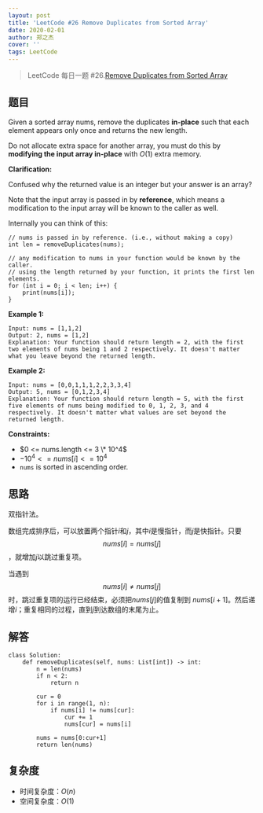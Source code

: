 ```yaml
---
layout: post
title: 'LeetCode #26 Remove Duplicates from Sorted Array'
date: 2020-02-01
author: 郑之杰
cover: ''
tags: LeetCode
---
```


> LeetCode 每日一题 #26.[Remove Duplicates from Sorted Array](https://leetcode-cn.com/problems/remove-duplicates-from-sorted-array/)

## 题目
Given a sorted array nums, remove the duplicates **in-place** such that each element appears only once and returns the new length.

Do not allocate extra space for another array, you must do this by **modifying the input array in-place** with $O(1)$ extra memory.

**Clarification:**

Confused why the returned value is an integer but your answer is an array?

Note that the input array is passed in by **reference**, which means a modification to the input array will be known to the caller as well.

Internally you can think of this:
```
// nums is passed in by reference. (i.e., without making a copy)
int len = removeDuplicates(nums);

// any modification to nums in your function would be known by the caller.
// using the length returned by your function, it prints the first len elements.
for (int i = 0; i < len; i++) {
    print(nums[i]);
}
```

**Example 1:**
```
Input: nums = [1,1,2]
Output: 2, nums = [1,2]
Explanation: Your function should return length = 2, with the first two elements of nums being 1 and 2 respectively. It doesn't matter what you leave beyond the returned length.
```

**Example 2:**
```
Input: nums = [0,0,1,1,1,2,2,3,3,4]
Output: 5, nums = [0,1,2,3,4]
Explanation: Your function should return length = 5, with the first five elements of nums being modified to 0, 1, 2, 3, and 4 respectively. It doesn't matter what values are set beyond the returned length.
```

**Constraints:**
- $0 <= nums.length <= 3 \* 10^4$
- $-10^4 <= nums[i] <= 10^4$
- `nums` is sorted in ascending order.


## 思路
双指针法。

数组完成排序后，可以放置两个指针$i$和$j$，其中$i$是慢指针，而$j$是快指针。只要 $$nums[i]=nums[j]$$，就增加$j$以跳过重复项。

当遇到$$nums[i]≠nums[j]$$时，跳过重复项的运行已经结束，必须把$nums[j]$的值复制到 $nums[i+1]$。然后递增$i$；重复相同的过程，直到$j$到达数组的末尾为止。


## 解答
```
class Solution:
    def removeDuplicates(self, nums: List[int]) -> int:
        n = len(nums)
        if n < 2:
            return n

        cur = 0
        for i in range(1, n):
            if nums[i] != nums[cur]:
                cur += 1
                nums[cur] = nums[i]
        
        nums = nums[0:cur+1]
        return len(nums)
```

## 复杂度
- 时间复杂度：$O(n)$
- 空间复杂度：$O(1)$